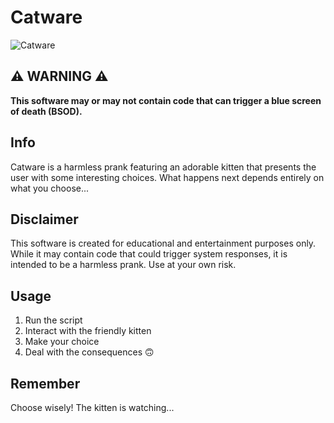 # Catware

![Catware](https://media.tenor.com/TRcHPgmTf6IAAAAi/ho-salt-cat.gif)

## ⚠️ WARNING ⚠️
**This software may or may not contain code that can trigger a blue screen of death (BSOD).**

## Info
Catware is a harmless prank featuring an adorable kitten that presents the user with some interesting choices. What happens next depends entirely on what you choose...


## Disclaimer
This software is created for educational and entertainment purposes only. While it may contain code that could trigger system responses, it is intended to be a harmless prank. Use at your own risk.

## Usage
1. Run the script
2. Interact with the friendly kitten
3. Make your choice
4. Deal with the consequences 🙃



## Remember
 Choose wisely! The kitten is watching...
